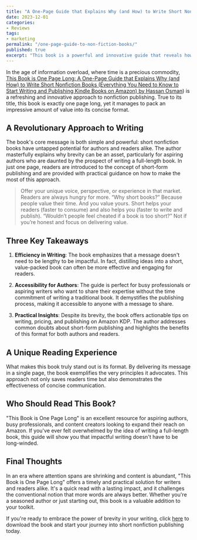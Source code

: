 ```yaml
---
title: "A One-Page Guide that Explains Why (and How) to Write Short Nonfiction Books - Book Review"
date: 2023-12-01
categories:
- Reviews
tags:
- marketing
permalink: "/one-page-guide-to-non-fiction-books/"
published: true
excerpt: "This book is a powerful and innovative guide that reveals how short nonfiction books can be both impactful and accessible for aspiring authors, demonstrating the value of brevity in publishing."
---
```

In the age of information overload, where time is a precious commodity, [This Book is One Page Long: A One-Page Guide that Explains Why (and How) to Write Short Nonfiction Books (Everything You Need to Know to Start Writing and Publishing Kindle Books on Amazon) by Hassan Osman](https://amzn.to/48PiiKE)) is a refreshing and innovative approach to nonfiction publishing. True to its title, this book is exactly one page long, yet it manages to pack an impressive amount of value into its concise format.

## A Revolutionary Approach to Writing

The book's core message is both simple and powerful: short nonfiction books have untapped potential for authors and readers alike. The author masterfully explains why brevity can be an asset, particularly for aspiring authors who are daunted by the prospect of writing a full-length book. In just one page, readers are introduced to the concept of short-form publishing and are provided with practical guidance on how to make the most of this approach.

>Offer your unique voice, perspective, or experience in that market. Readers are always hungry for more. “Why short books?” Because people value their time. And you value yours. Short helps your readers (faster to consume) and also helps you (faster to write and publish). “Wouldn’t people feel cheated if a book is too short?” Not if you’re honest and focus on delivering value.

## Three Key Takeaways

1. **Efficiency in Writing**: The book emphasizes that a message doesn't need to be lengthy to be impactful. In fact, distilling ideas into a short, value-packed book can often be more effective and engaging for readers.

2. **Accessibility for Authors**: The guide is perfect for busy professionals or aspiring writers who want to share their expertise without the time commitment of writing a traditional book. It demystifies the publishing process, making it accessible to anyone with a message to share.

3. **Practical Insights**: Despite its brevity, the book offers actionable tips on writing, pricing, and publishing on Amazon KDP. The author addresses common doubts about short-form publishing and highlights the benefits of this format for both authors and readers.

## A Unique Reading Experience

What makes this book truly stand out is its format. By delivering its message in a single page, the book exemplifies the very principles it advocates. This approach not only saves readers time but also demonstrates the effectiveness of concise communication.

## Who Should Read This Book?

"This Book is One Page Long" is an excellent resource for aspiring authors, busy professionals, and content creators looking to expand their reach on Amazon. If you've ever felt overwhelmed by the idea of writing a full-length book, this guide will show you that impactful writing doesn't have to be long-winded.

## Final Thoughts

In an era where attention spans are shrinking and content is abundant, "This Book is One Page Long" offers a timely and practical solution for writers and readers alike. It's a quick read with a lasting impact, and it challenges the conventional notion that more words are always better. Whether you're a seasoned author or just starting out, this book is a valuable addition to your toolkit.

If you're ready to embrace the power of brevity in your writing, click [here](https://amzn.to/48PiiKE) to download the book and start your journey into short nonfiction publishing today.